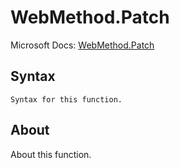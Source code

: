 ---
---

# WebMethod.Patch

Microsoft Docs: [WebMethod.Patch](https://docs.microsoft.com/en-us/powerquery-m/webmethod-patch)

## Syntax

```powerquery-m
Syntax for this function.
```

## About

About this function.

